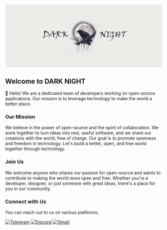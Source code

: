 ![darknight_obl](https://raw.githubusercontent.com/darkmoonight/.github/main/profile/images/darknight_obl.png)

## Welcome to DARK NIGHT

👋 Hello! We are a dedicated team of developers working on open-source applications. Our mission is to leverage technology to make the world a better place.

### Our Mission

We believe in the power of open-source and the spirit of collaboration. We work together to turn ideas into real, useful software, and we share our creations with the world, free of charge. Our goal is to promote openness and freedom in technology.
Let's build a better, open, and free world together through technology.

### Join Us

We welcome anyone who shares our passion for open-source and wants to contribute to making the world more open and free. Whether you're a developer, designer, or just someone with great ideas, there's a place for you in our community.

### Connect with Us

You can reach out to us on various platforms:

[![Telegram](https://img.shields.io/badge/Telegram-2CA5E0?style=for-the-badge&logo=telegram&logoColor=white)](https://t.me/+bXvLJdzO2pZiZGVi)
[![Discord](https://img.shields.io/badge/Discord-%237289DA.svg?style=for-the-badge&logo=discord&logoColor=white)](https://discord.gg/JMMa9aHh8f)
[![Gmail](https://img.shields.io/badge/Gmail-D14836?style=for-the-badge&logo=gmail&logoColor=white)](mailto:darkmoonight2022@gmail.com)
